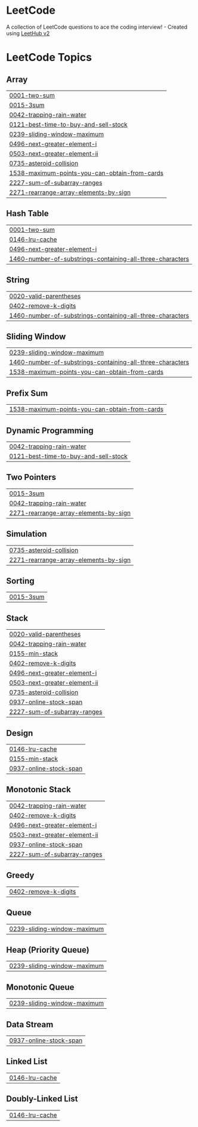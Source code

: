 # LeetCode
A collection of LeetCode questions to ace the coding interview! - Created using [LeetHub v2](https://github.com/arunbhardwaj/LeetHub-2.0)

<!---LeetCode Topics Start-->
# LeetCode Topics
## Array
|  |
| ------- |
| [0001-two-sum](https://github.com/botkumar01/LeetCode/tree/master/0001-two-sum) |
| [0015-3sum](https://github.com/botkumar01/LeetCode/tree/master/0015-3sum) |
| [0042-trapping-rain-water](https://github.com/botkumar01/LeetCode/tree/master/0042-trapping-rain-water) |
| [0121-best-time-to-buy-and-sell-stock](https://github.com/botkumar01/LeetCode/tree/master/0121-best-time-to-buy-and-sell-stock) |
| [0239-sliding-window-maximum](https://github.com/botkumar01/LeetCode/tree/master/0239-sliding-window-maximum) |
| [0496-next-greater-element-i](https://github.com/botkumar01/LeetCode/tree/master/0496-next-greater-element-i) |
| [0503-next-greater-element-ii](https://github.com/botkumar01/LeetCode/tree/master/0503-next-greater-element-ii) |
| [0735-asteroid-collision](https://github.com/botkumar01/LeetCode/tree/master/0735-asteroid-collision) |
| [1538-maximum-points-you-can-obtain-from-cards](https://github.com/botkumar01/LeetCode/tree/master/1538-maximum-points-you-can-obtain-from-cards) |
| [2227-sum-of-subarray-ranges](https://github.com/botkumar01/LeetCode/tree/master/2227-sum-of-subarray-ranges) |
| [2271-rearrange-array-elements-by-sign](https://github.com/botkumar01/LeetCode/tree/master/2271-rearrange-array-elements-by-sign) |
## Hash Table
|  |
| ------- |
| [0001-two-sum](https://github.com/botkumar01/LeetCode/tree/master/0001-two-sum) |
| [0146-lru-cache](https://github.com/botkumar01/LeetCode/tree/master/0146-lru-cache) |
| [0496-next-greater-element-i](https://github.com/botkumar01/LeetCode/tree/master/0496-next-greater-element-i) |
| [1460-number-of-substrings-containing-all-three-characters](https://github.com/botkumar01/LeetCode/tree/master/1460-number-of-substrings-containing-all-three-characters) |
## String
|  |
| ------- |
| [0020-valid-parentheses](https://github.com/botkumar01/LeetCode/tree/master/0020-valid-parentheses) |
| [0402-remove-k-digits](https://github.com/botkumar01/LeetCode/tree/master/0402-remove-k-digits) |
| [1460-number-of-substrings-containing-all-three-characters](https://github.com/botkumar01/LeetCode/tree/master/1460-number-of-substrings-containing-all-three-characters) |
## Sliding Window
|  |
| ------- |
| [0239-sliding-window-maximum](https://github.com/botkumar01/LeetCode/tree/master/0239-sliding-window-maximum) |
| [1460-number-of-substrings-containing-all-three-characters](https://github.com/botkumar01/LeetCode/tree/master/1460-number-of-substrings-containing-all-three-characters) |
| [1538-maximum-points-you-can-obtain-from-cards](https://github.com/botkumar01/LeetCode/tree/master/1538-maximum-points-you-can-obtain-from-cards) |
## Prefix Sum
|  |
| ------- |
| [1538-maximum-points-you-can-obtain-from-cards](https://github.com/botkumar01/LeetCode/tree/master/1538-maximum-points-you-can-obtain-from-cards) |
## Dynamic Programming
|  |
| ------- |
| [0042-trapping-rain-water](https://github.com/botkumar01/LeetCode/tree/master/0042-trapping-rain-water) |
| [0121-best-time-to-buy-and-sell-stock](https://github.com/botkumar01/LeetCode/tree/master/0121-best-time-to-buy-and-sell-stock) |
## Two Pointers
|  |
| ------- |
| [0015-3sum](https://github.com/botkumar01/LeetCode/tree/master/0015-3sum) |
| [0042-trapping-rain-water](https://github.com/botkumar01/LeetCode/tree/master/0042-trapping-rain-water) |
| [2271-rearrange-array-elements-by-sign](https://github.com/botkumar01/LeetCode/tree/master/2271-rearrange-array-elements-by-sign) |
## Simulation
|  |
| ------- |
| [0735-asteroid-collision](https://github.com/botkumar01/LeetCode/tree/master/0735-asteroid-collision) |
| [2271-rearrange-array-elements-by-sign](https://github.com/botkumar01/LeetCode/tree/master/2271-rearrange-array-elements-by-sign) |
## Sorting
|  |
| ------- |
| [0015-3sum](https://github.com/botkumar01/LeetCode/tree/master/0015-3sum) |
## Stack
|  |
| ------- |
| [0020-valid-parentheses](https://github.com/botkumar01/LeetCode/tree/master/0020-valid-parentheses) |
| [0042-trapping-rain-water](https://github.com/botkumar01/LeetCode/tree/master/0042-trapping-rain-water) |
| [0155-min-stack](https://github.com/botkumar01/LeetCode/tree/master/0155-min-stack) |
| [0402-remove-k-digits](https://github.com/botkumar01/LeetCode/tree/master/0402-remove-k-digits) |
| [0496-next-greater-element-i](https://github.com/botkumar01/LeetCode/tree/master/0496-next-greater-element-i) |
| [0503-next-greater-element-ii](https://github.com/botkumar01/LeetCode/tree/master/0503-next-greater-element-ii) |
| [0735-asteroid-collision](https://github.com/botkumar01/LeetCode/tree/master/0735-asteroid-collision) |
| [0937-online-stock-span](https://github.com/botkumar01/LeetCode/tree/master/0937-online-stock-span) |
| [2227-sum-of-subarray-ranges](https://github.com/botkumar01/LeetCode/tree/master/2227-sum-of-subarray-ranges) |
## Design
|  |
| ------- |
| [0146-lru-cache](https://github.com/botkumar01/LeetCode/tree/master/0146-lru-cache) |
| [0155-min-stack](https://github.com/botkumar01/LeetCode/tree/master/0155-min-stack) |
| [0937-online-stock-span](https://github.com/botkumar01/LeetCode/tree/master/0937-online-stock-span) |
## Monotonic Stack
|  |
| ------- |
| [0042-trapping-rain-water](https://github.com/botkumar01/LeetCode/tree/master/0042-trapping-rain-water) |
| [0402-remove-k-digits](https://github.com/botkumar01/LeetCode/tree/master/0402-remove-k-digits) |
| [0496-next-greater-element-i](https://github.com/botkumar01/LeetCode/tree/master/0496-next-greater-element-i) |
| [0503-next-greater-element-ii](https://github.com/botkumar01/LeetCode/tree/master/0503-next-greater-element-ii) |
| [0937-online-stock-span](https://github.com/botkumar01/LeetCode/tree/master/0937-online-stock-span) |
| [2227-sum-of-subarray-ranges](https://github.com/botkumar01/LeetCode/tree/master/2227-sum-of-subarray-ranges) |
## Greedy
|  |
| ------- |
| [0402-remove-k-digits](https://github.com/botkumar01/LeetCode/tree/master/0402-remove-k-digits) |
## Queue
|  |
| ------- |
| [0239-sliding-window-maximum](https://github.com/botkumar01/LeetCode/tree/master/0239-sliding-window-maximum) |
## Heap (Priority Queue)
|  |
| ------- |
| [0239-sliding-window-maximum](https://github.com/botkumar01/LeetCode/tree/master/0239-sliding-window-maximum) |
## Monotonic Queue
|  |
| ------- |
| [0239-sliding-window-maximum](https://github.com/botkumar01/LeetCode/tree/master/0239-sliding-window-maximum) |
## Data Stream
|  |
| ------- |
| [0937-online-stock-span](https://github.com/botkumar01/LeetCode/tree/master/0937-online-stock-span) |
## Linked List
|  |
| ------- |
| [0146-lru-cache](https://github.com/botkumar01/LeetCode/tree/master/0146-lru-cache) |
## Doubly-Linked List
|  |
| ------- |
| [0146-lru-cache](https://github.com/botkumar01/LeetCode/tree/master/0146-lru-cache) |
<!---LeetCode Topics End-->